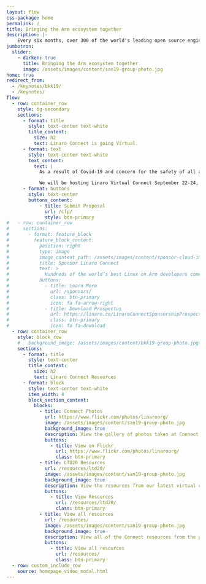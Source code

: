 ```yaml
---
layout: flow
css-package: home
permalink: /
title: Bringing the Arm ecosystem together
description: |-
    Every six months, over 300 of the world's leading open source engineers working on Arm get together for a full week of engineering sessions and hacking at Linaro Connect.
jumbotron:
  slider:
    - darken: true
      title: Bringing the Arm ecosystem together
      image: /assets/images/content/san19-group-photo.jpg
home: true
redirect_from:
  - /keynotes/bkk19/
  - /keynotes/
flow:
  - row: container_row
    style: bg-secondary
    sections:
      - format: title
        style: text-center text-white
        title_content:
          size: h2
          text: Linaro Connect is going Virtual.
      - format: text
        style: text-center text-white
        text_content:
          text: |
            As a result of Covid-19 and concern for the safety of all attendees, we have cancelled all Linaro Connect events scheduled for 2020.

            We will be hosting Linaro Virtual Connect September 22-24, 2020 online. This event will be a 3 day series of technical keynotes, sessions, and more. Further details will be announced in late June 2020. The Call for Proposals is now open for those who are interested in presenting a session at Linaro Virtual Connect in September.
      - format: buttons
        style: text-center
        buttons_content:
            - title: Submit Proposal
              url: /cfp/
              style: btn-primary
#   - row: container_row
#     sections:
#       - format: feature_block
#         feature_block_content:
#           position: right
#           type: image
#           image_content_path: /assets/images/content/sponsor-cloud-image.png
#           title: Sponsor Linaro Connect
#           text: >
#             Hundreds of the world’s best Linux on Arm developers come to Linaro Connect each time because they know it is the leading place to meet with the global community and to learn about what is going on in the industry. Sponsorship of the event puts your brand in front of all the event attendees – both the 400+ on-site and all those who participate remotely, as well as the thousands who view the website and social media before, during and after the event.
#           buttons:
#             - title: Learn More
#               url: /sponsors/
#               class: btn-primary
#               icon: fa fa-arrow-right
#             - title: Download Prospectus
#               url: https://linaro.co/LinaroConnectSponsorshipProspectus
#               class: btn-primary
#               icon: fa fa-download
  - row: container_row
    style: block_row
    #   background_image: /assets/images/content/bkk19-group-photo.jpg
    sections:
      - format: title
        style: text-center
        title_content:
          size: h2
          text: Linaro Connect Resources
      - format: block
        style: text-center text-white
        item_width: 4
        block_section_content:
          blocks:
            - title: Connect Photos
              url: https://www.flickr.com/photos/linaroorg/
              image: /assets/images/content/san19-group-photo.jpg
              background_image: true
              description: View the gallery of photos taken at Connect on Flickr.
              buttons:
                - title: View on Flickr
                  url: https://www.flickr.com/photos/linaroorg/
                  class: btn-primary
            - title: LTD20 Resources
              url: /resources/ltd20/
              image: /assets/images/content/san19-group-photo.jpg
              background_image: true
              description: View the resources from our latest virtual conference.
              buttons:
                - title: View Resources
                  url: /resources/ltd20/
                  class: btn-primary
            - title: View all resources
              url: /resources/
              image: /assets/images/content/san19-group-photo.jpg
              background_image: true
              description: View all of the Connect resources from the previous Linaro Connect events.
              buttons:
                - title: View all resources
                  url: /resources/
                  class: btn-primary
  - row: custom_include_row
    source: homepage_video_modal.html
---
```

